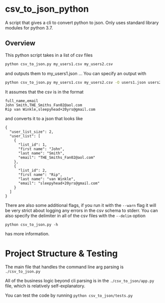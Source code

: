 # csv_to_json_python
A script that gives a cli to convert python to json. Only uses standard library modules for python 3.7.

## Overview
This python script takes in a list of csv files
```bash
python csv_to_json.py my_users1.csv my_users2.csv
```

and outputs them to my_users1.json ... You can specify an output with
```bash
python csv_to_json.py my_users1.csv my_users2.csv -O users1.json users2.json
```

It assumes that the csv is in the format
```
full_name,email
John Smith,THE_Smiths_Fan02@aol.com
Rip van Winkle,sleepyhead+20yrs@gmail.com
```
and converts it to a json that looks like
```
{
  "user_list_size": 2,
  "user_list": [
    {
      "list_id": 1,
      "first name": "John",
      "last name": "Smith",
      "email": "THE_Smiths_Fan02@aol.com"
    },
    {
      "list_id": 2,
      "first name": "Rip",
      "last name": "van Winkle",
      "email": "sleepyhead+20yrs@gmail.com"
    }
  ]
}
```

There are also some additional flags, if you run it with the `--warn` flag it will be very strict about
logging any errors in the csv schema to stderr. You can also specify the delimiter in all of the csv files
with the `--delim` option

```
python csv_to_json.py -h
```
has more information.

# Project Structure & Testing
The main file that handles the command line arg parsing is `./csv_to_json.py`

All of the business logic beyond cli parsing is in the `./csv_to_json/app.py`
file, which is relatively self-explanatory.

You can test the code by running `python csv_to_json/tests.py`
